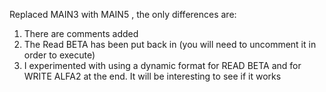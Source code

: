 Replaced MAIN3 with MAIN5 , the only differences are:
1. There are comments added
2. The Read BETA has been put back in (you will need to uncomment it in order to execute)
3. I experimented with using a dynamic format for READ BETA and for WRITE ALFA2 at the end. It will be interesting to see if it works
